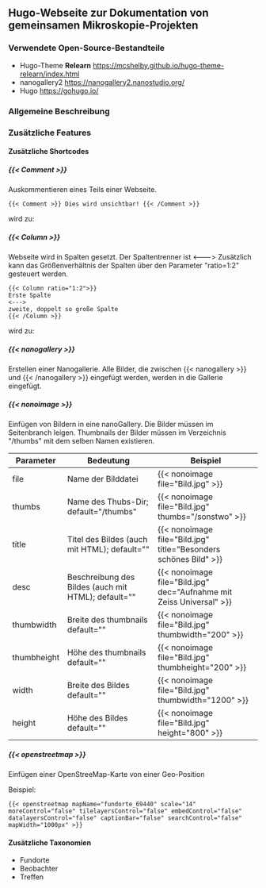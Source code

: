## Hugo-Webseite zur Dokumentation von gemeinsamen Mikroskopie-Projekten

### Verwendete Open-Source-Bestandteile

- Hugo-Theme **Relearn** https://mcshelby.github.io/hugo-theme-relearn/index.html
- nanogallery2 https://nanogallery2.nanostudio.org/
- Hugo https://gohugo.io/


### Allgemeine Beschreibung

### Zusätzliche Features

#### Zusätzliche Shortcodes

##### {{< Comment >}} 
Auskommentieren eines Teils einer Webseite.
```
{{< Comment >}} Dies wird unsichtbar! {{< /Comment >}}
```
wird zu:

##### {{< Column >}}
Webseite wird in Spalten gesetzt. Der Spaltentrenner ist <--->
Zusätzlich kann das Größenverhältnis der Spalten über den Parameter "ratio=1:2" gesteuert werden.
```hugo
{{< Column ratio="1:2">}}
Erste Spalte
<--->
zweite, doppelt so große Spalte
{{< /Column >}}
```
wird zu:


##### {{< nanogallery >}}
Erstellen einer Nanogallerie. Alle Bilder, die zwischen {{< nanogallery >}} und {{< /nanogallery >}} eingefügt werden, werden in die Gallerie eingefügt.

##### {{< nonoimage >}}
Einfügen von Bildern in eine nanoGallery. Die Bilder müssen im Seitenbranch leigen. Thumbnails der Bilder müssen im Verzeichnis "/thumbs" mit dem selben Namen existieren.

| Parameter | Bedeutung | Beispiel |
|-----------|-----------|----------|
| file      | Name der Bilddatei | {{< nonoimage file="Bild.jpg" >}} |
| thumbs    | Name des Thubs-Dir; default="/thumbs" | {{< nonoimage file="Bild.jpg" thumbs="/sonstwo" >}} |
| title     | Titel des Bildes (auch mit HTML); default="" | {{< nonoimage file="Bild.jpg" title="Besonders schönes Bild" >}} |
| desc      | Beschreibung des Bildes (auch mit HTML); default="" | {{< nonoimage file="Bild.jpg" dec="Aufnahme mit Zeiss Universal" >}} |
| thumbwidth | Breite des thumbnails default="" | {{< nonoimage file="Bild.jpg" thumbwidth="200" >}} |
| thumbheight | Höhe des thumbnails default="" | {{< nonoimage file="Bild.jpg" thumbheight="200" >}} |
| width | Breite des Bildes default="" | {{< nonoimage file="Bild.jpg" thumbwidth="1200" >}} |
| height | Höhe des Bildes default="" | {{< nonoimage file="Bild.jpg" height="800" >}} |

##### {{< openstreetmap >}}
Einfügen einer OpenStreeMap-Karte von einer Geo-Position

Beispiel:
```hugo
{{< openstreetmap mapName="fundorte_69440" scale="14" moreControl="false" tilelayersControl="false" embedControl="false" datalayersControl="false" captionBar="false" searchControl="false" mapWidth="1000px" >}}
```

#### Zusätzliche Taxonomien
- Fundorte
- Beobachter
- Treffen

  



 
